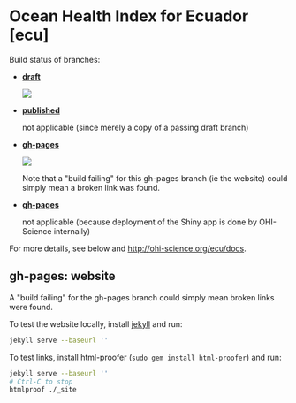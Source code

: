 # Ocean Health Index for Ecuador [ecu]

Build status of branches:

- [**draft**](https://github.com/OHI-Science/ecu/tree/draft)

  [![](https://api.travis-ci.org/OHI-Science/ecu.svg?branch=draft)](https://travis-ci.org/OHI-Science/ecu/branches)

- [**published**](https://github.com/OHI-Science/ecu/tree/published)

  not applicable (since merely a copy of a passing draft branch)  

- [**gh-pages**](https://github.com/OHI-Science/ecu/tree/gh-pages)

  [![](https://api.travis-ci.org/OHI-Science/ecu.svg?branch=gh-pages)](https://travis-ci.org/OHI-Science/ecu/branches)
  
  Note that a "build failing" for this gh-pages branch (ie the website) could simply mean a broken link was found.

- [**gh-pages**](https://github.com/OHI-Science/ecu/tree/app)

  not applicable (because deployment of the Shiny app is done by OHI-Science internally)

For more details, see below and http://ohi-science.org/ecu/docs.

## gh-pages: website

A "build failing" for the gh-pages branch could simply mean broken links were found.

To test the website locally, install [jekyll](http://jekyllrb.com/docs/installation/) and run:

```bash
jekyll serve --baseurl ''
```

To test links, install html-proofer (`sudo gem install html-proofer`) and run:

```bash
jekyll serve --baseurl ''
# Ctrl-C to stop
htmlproof ./_site
```
